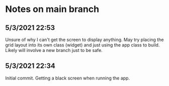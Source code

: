 # Notes on main branch

## 5/3/2021 22:53
Unsure of why I can't get the screen to display anything. May try placing the grid layout into its own class (widget) and just using the app class to build. Likely will involve a new branch just to be safe.

## 5/3/2021 22:34
Initial commit. Getting a black screen when running the app. 